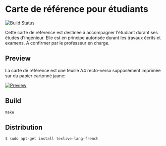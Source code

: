 # Carte de référence pour étudiants

[![Build Status](https://travis-ci.org/heig-vd-tin/refcard.svg?branch=master)](https://travis-ci.org/heig-vd-tin/refcard)

Cette carte de référence est destinée à accompagner l'étudiant durant ses études d'ingénieur. Elle est en principe autorisée durant les travaux écrits et examens. A confirmer par le professeur en charge.

## Preview

La carte de référence est une feuille A4 recto-verso supposément imprimée sur du papier cartonné jaune:

[![Preview](https://i.stack.imgur.com/qlWXc.png)](https://github.com/heig-vd-tin/refcard/releases/download/2.1.1/refcard.pdf)

## Build

```
make
```

## Distribution

```
$ sudo apt-get install texlive-lang-french
```
